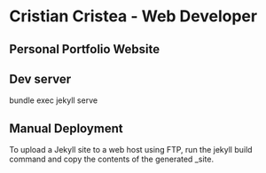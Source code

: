 # Cristian Cristea - Web Developer

## Personal Portfolio Website

## Dev server

bundle exec jekyll serve

## Manual Deployment

To upload a Jekyll site to a web host using FTP, run the jekyll build command and copy the contents of the generated \_site.
